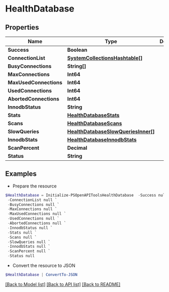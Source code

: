 # HealthDatabase
## Properties

Name | Type | Description | Notes
------------ | ------------- | ------------- | -------------
**Success** | **Boolean** |  | [optional] 
**ConnectionList** | [**SystemCollectionsHashtable[]**](SystemCollectionsHashtable.md) |  | [optional] 
**BusyConnections** | **String[]** |  | [optional] 
**MaxConnections** | **Int64** |  | [optional] 
**MaxUsedConnections** | **Int64** |  | [optional] 
**UsedConnections** | **Int64** |  | [optional] 
**AbortedConnections** | **Int64** |  | [optional] 
**InnodbStatus** | **String** |  | [optional] 
**Stats** | [**HealthDatabaseStats**](HealthDatabaseStats.md) |  | [optional] 
**Scans** | [**HealthDatabaseScans**](HealthDatabaseScans.md) |  | [optional] 
**SlowQueries** | [**HealthDatabaseSlowQueriesInner[]**](HealthDatabaseSlowQueriesInner.md) |  | [optional] 
**InnodbStats** | [**HealthDatabaseInnodbStats**](HealthDatabaseInnodbStats.md) |  | [optional] 
**ScanPercent** | **Decimal** |  | [optional] 
**Status** | **String** |  | [optional] 

## Examples

- Prepare the resource
```powershell
$HealthDatabase = Initialize-PSOpenAPIToolsHealthDatabase  -Success null `
 -ConnectionList null `
 -BusyConnections null `
 -MaxConnections null `
 -MaxUsedConnections null `
 -UsedConnections null `
 -AbortedConnections null `
 -InnodbStatus null `
 -Stats null `
 -Scans null `
 -SlowQueries null `
 -InnodbStats null `
 -ScanPercent null `
 -Status null
```

- Convert the resource to JSON
```powershell
$HealthDatabase | ConvertTo-JSON
```

[[Back to Model list]](../README.md#documentation-for-models) [[Back to API list]](../README.md#documentation-for-api-endpoints) [[Back to README]](../README.md)

